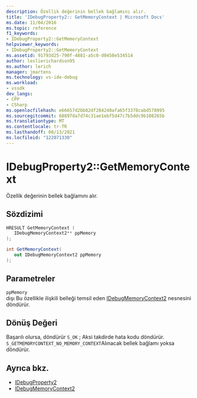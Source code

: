 ```yaml
---
description: Özellik değerinin bellek bağlamını alır.
title: 'IDebugProperty2:: GetMemoryContext | Microsoft Docs'
ms.date: 11/04/2016
ms.topic: reference
f1_keywords:
- IDebugProperty2::GetMemoryContext
helpviewer_keywords:
- IDebugProperty2::GetMemoryContext
ms.assetid: 91793d25-790f-4881-a5c0-d0458e534514
author: leslierichardson95
ms.author: lerich
manager: jmartens
ms.technology: vs-ide-debug
ms.workload:
- vssdk
dev_langs:
- CPP
- CSharp
ms.openlocfilehash: e66657d2bb82df284240afa65f3378cabd578995
ms.sourcegitcommit: 68897da7d74c31ae1ebf5d47c7b5ddc9b108265b
ms.translationtype: MT
ms.contentlocale: tr-TR
ms.lasthandoff: 08/13/2021
ms.locfileid: "122071330"
---
```

# <a name="idebugproperty2getmemorycontext"></a>IDebugProperty2::GetMemoryContext
Özellik değerinin bellek bağlamını alır.

## <a name="syntax"></a>Sözdizimi

```cpp
HRESULT GetMemoryContext ( 
   IDebugMemoryContext2** ppMemory
);
```

```csharp
int GetMemoryContext(
   out IDebugMemoryContext2 ppMemory
);
```

## <a name="parameters"></a>Parametreler
`ppMemory`\
dışı Bu özellikle ilişkili belleği temsil eden [IDebugMemoryContext2](../../../extensibility/debugger/reference/idebugmemorycontext2.md) nesnesini döndürür.

## <a name="return-value"></a>Dönüş Değeri
 Başarılı olursa, döndürür `S_OK` ; Aksi takdirde hata kodu döndürür. `S_GETMEMORYCONTEXT_NO_MEMORY_CONTEXT`Alınacak bellek bağlamı yoksa döndürür.

## <a name="see-also"></a>Ayrıca bkz.
- [IDebugProperty2](../../../extensibility/debugger/reference/idebugproperty2.md)
- [IDebugMemoryContext2](../../../extensibility/debugger/reference/idebugmemorycontext2.md)

